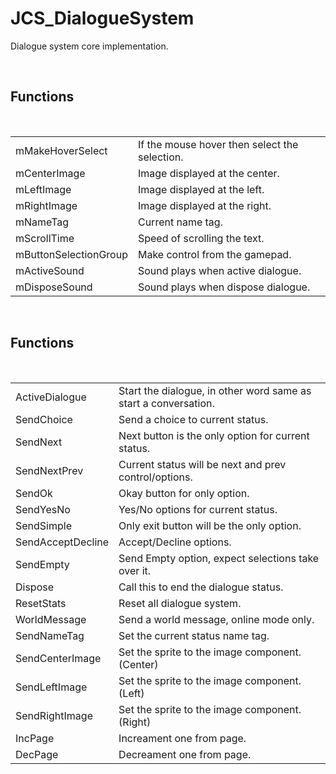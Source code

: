 <!--
   - $File: JCS_DialogueSystem.html $
   - $Date: 2018-10-01 19:41:33 $
   - $Revision: $
   - $Creator: Jen-Chieh Shen $
   - $Notice: See LICENSE.txt for modification and distribution information
   -                   Copyright © 2018 by Shen, Jen-Chieh $
-->


<div id="content-header">
  <h1>JCS_DialogueSystem</h1>
</div>

<p>
  Dialogue system core implementation.
</p>


<br/>
<h2>Functions</h2>
<br/>

<table>
  <tr>
    <td>mMakeHoverSelect</td>
    <td>If the mouse hover then select the selection.</td>
  </tr>
  <tr>
    <td>mCenterImage</td>
    <td>Image displayed at the center.</td>
  </tr>
  <tr>
    <td>mLeftImage</td>
    <td>Image displayed at the left.</td>
  </tr>
  <tr>
    <td>mRightImage</td>
    <td>Image displayed at the right.</td>
  </tr>
  <tr>
    <td>mNameTag</td>
    <td>Current name tag.</td>
  </tr>
  <tr>
    <td>mScrollTime</td>
    <td>Speed of scrolling the text.</td>
  </tr>
  <tr>
    <td>mButtonSelectionGroup</td>
    <td>Make control from the gamepad.</td>
  </tr>
  <tr>
    <td>mActiveSound</td>
    <td>Sound plays when active dialogue.</td>
  </tr>
  <tr>
    <td>mDisposeSound</td>
    <td>Sound plays when dispose dialogue.</td>
  </tr>
</table>


<br/>
<h2>Functions</h2>
<br/>

<table>
  <tr>
    <td>ActiveDialogue</td>
    <td>Start the dialogue, in other word same as start a conversation.</td>
  </tr>
  <tr>
    <td>SendChoice</td>
    <td>Send a choice to current status.</td>
  </tr>
  <tr>
    <td>SendNext</td>
    <td>Next button is the only option for current status.</td>
  </tr>
  <tr>
    <td>SendNextPrev</td>
    <td>Current status will be next and prev control/options.</td>
  </tr>
  <tr>
    <td>SendOk</td>
    <td>Okay button for only option.</td>
  </tr>
  <tr>
    <td>SendYesNo</td>
    <td>Yes/No options for current status.</td>
  </tr>
  <tr>
    <td>SendSimple</td>
    <td>Only exit button will be the only option.</td>
  </tr>
  <tr>
    <td>SendAcceptDecline</td>
    <td>Accept/Decline options.</td>
  </tr>
  <tr>
    <td>SendEmpty</td>
    <td>Send Empty option, expect selections take over it.</td>
  </tr>
  <tr>
    <td>Dispose</td>
    <td>Call this to end the dialogue status.</td>
  </tr>
  <tr>
    <td>ResetStats</td>
    <td>Reset all dialogue system.</td>
  </tr>
  <tr>
    <td>WorldMessage</td>
    <td>Send a world message, online mode only.</td>
  </tr>
  <tr>
    <td>SendNameTag</td>
    <td>Set the current status name tag.</td>
  </tr>
  <tr>
    <td>SendCenterImage</td>
    <td>Set the sprite to the image component. (Center)</td>
  </tr>
  <tr>
    <td>SendLeftImage</td>
    <td>Set the sprite to the image component. (Left)</td>
  </tr>
  <tr>
    <td>SendRightImage</td>
    <td>Set the sprite to the image component. (Right)</td>
  </tr>
  <tr>
    <td>IncPage</td>
    <td>Increament one from page.</td>
  </tr>
  <tr>
    <td>DecPage</td>
    <td>Decreament one from page.</td>
  </tr>
</table>
